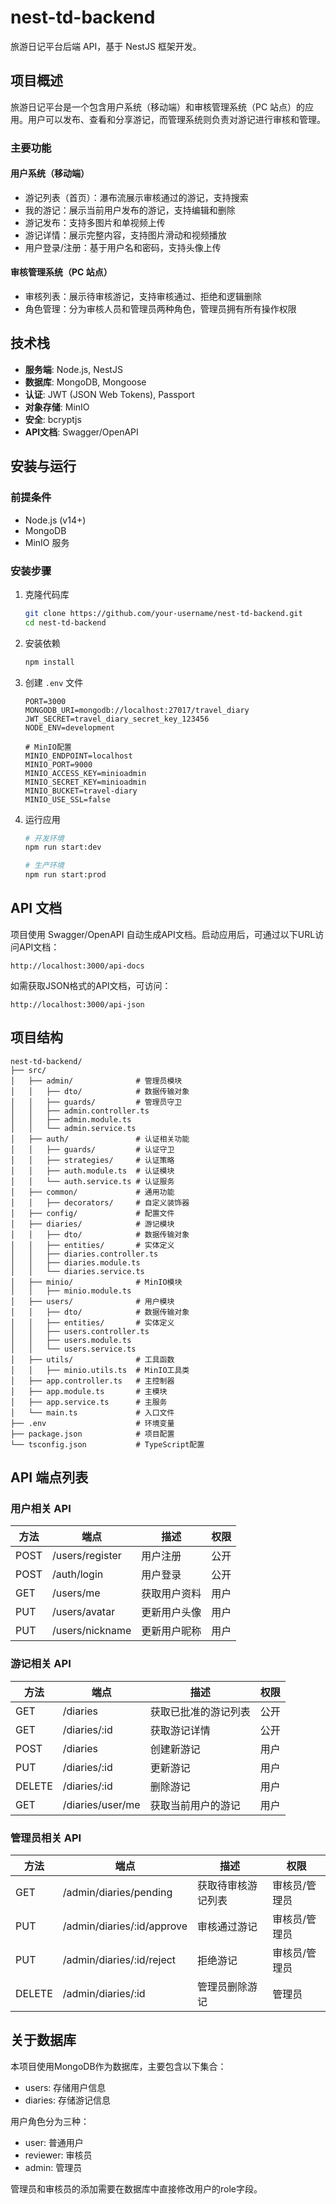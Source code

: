 # nest-td-backend

旅游日记平台后端 API，基于 NestJS 框架开发。

## 项目概述

旅游日记平台是一个包含用户系统（移动端）和审核管理系统（PC 站点）的应用。用户可以发布、查看和分享游记，而管理系统则负责对游记进行审核和管理。

### 主要功能

#### 用户系统（移动端）
- 游记列表（首页）：瀑布流展示审核通过的游记，支持搜索
- 我的游记：展示当前用户发布的游记，支持编辑和删除
- 游记发布：支持多图片和单视频上传
- 游记详情：展示完整内容，支持图片滑动和视频播放
- 用户登录/注册：基于用户名和密码，支持头像上传

#### 审核管理系统（PC 站点）
- 审核列表：展示待审核游记，支持审核通过、拒绝和逻辑删除
- 角色管理：分为审核人员和管理员两种角色，管理员拥有所有操作权限

## 技术栈

- **服务端**: Node.js, NestJS
- **数据库**: MongoDB, Mongoose
- **认证**: JWT (JSON Web Tokens), Passport
- **对象存储**: MinIO
- **安全**: bcryptjs
- **API文档**: Swagger/OpenAPI

## 安装与运行

### 前提条件

- Node.js (v14+)
- MongoDB
- MinIO 服务

### 安装步骤

1. 克隆代码库
   ```bash
   git clone https://github.com/your-username/nest-td-backend.git
   cd nest-td-backend
   ```

2. 安装依赖
   ```bash
   npm install
   ```

3. 创建 `.env` 文件
   ```
   PORT=3000
   MONGODB_URI=mongodb://localhost:27017/travel_diary
   JWT_SECRET=travel_diary_secret_key_123456
   NODE_ENV=development
   
   # MinIO配置
   MINIO_ENDPOINT=localhost
   MINIO_PORT=9000
   MINIO_ACCESS_KEY=minioadmin
   MINIO_SECRET_KEY=minioadmin
   MINIO_BUCKET=travel-diary
   MINIO_USE_SSL=false
   ```

4. 运行应用
   ```bash
   # 开发环境
   npm run start:dev
   
   # 生产环境
   npm run start:prod
   ```

## API 文档

项目使用 Swagger/OpenAPI 自动生成API文档。启动应用后，可通过以下URL访问API文档：
```
http://localhost:3000/api-docs
```

如需获取JSON格式的API文档，可访问：
```
http://localhost:3000/api-json
```

## 项目结构

```
nest-td-backend/
├── src/
│   ├── admin/              # 管理员模块
│   │   ├── dto/            # 数据传输对象
│   │   ├── guards/         # 管理员守卫
│   │   ├── admin.controller.ts
│   │   ├── admin.module.ts
│   │   └── admin.service.ts
│   ├── auth/               # 认证相关功能
│   │   ├── guards/         # 认证守卫
│   │   ├── strategies/     # 认证策略
│   │   ├── auth.module.ts  # 认证模块
│   │   └── auth.service.ts # 认证服务
│   ├── common/             # 通用功能
│   │   ├── decorators/     # 自定义装饰器
│   ├── config/             # 配置文件
│   ├── diaries/            # 游记模块
│   │   ├── dto/            # 数据传输对象
│   │   ├── entities/       # 实体定义
│   │   ├── diaries.controller.ts
│   │   ├── diaries.module.ts
│   │   └── diaries.service.ts
│   ├── minio/              # MinIO模块
│   │   ├── minio.module.ts
│   ├── users/              # 用户模块
│   │   ├── dto/            # 数据传输对象
│   │   ├── entities/       # 实体定义
│   │   ├── users.controller.ts
│   │   ├── users.module.ts
│   │   └── users.service.ts
│   ├── utils/              # 工具函数
│   │   ├── minio.utils.ts  # MinIO工具类
│   ├── app.controller.ts   # 主控制器
│   ├── app.module.ts       # 主模块
│   ├── app.service.ts      # 主服务
│   └── main.ts             # 入口文件
├── .env                    # 环境变量
├── package.json            # 项目配置
└── tsconfig.json           # TypeScript配置
```

## API 端点列表

### 用户相关 API

| 方法 | 端点 | 描述 | 权限 |
|------|------|------|------|
| POST | /users/register | 用户注册 | 公开 |
| POST | /auth/login | 用户登录 | 公开 |
| GET | /users/me | 获取用户资料 | 用户 |
| PUT | /users/avatar | 更新用户头像 | 用户 |
| PUT | /users/nickname | 更新用户昵称 | 用户 |

### 游记相关 API

| 方法 | 端点 | 描述 | 权限 |
|------|------|------|------|
| GET | /diaries | 获取已批准的游记列表 | 公开 |
| GET | /diaries/:id | 获取游记详情 | 公开 |
| POST | /diaries | 创建新游记 | 用户 |
| PUT | /diaries/:id | 更新游记 | 用户 |
| DELETE | /diaries/:id | 删除游记 | 用户 |
| GET | /diaries/user/me | 获取当前用户的游记 | 用户 |

### 管理员相关 API

| 方法 | 端点 | 描述 | 权限 |
|------|------|------|------|
| GET | /admin/diaries/pending | 获取待审核游记列表 | 审核员/管理员 |
| PUT | /admin/diaries/:id/approve | 审核通过游记 | 审核员/管理员 |
| PUT | /admin/diaries/:id/reject | 拒绝游记 | 审核员/管理员 |
| DELETE | /admin/diaries/:id | 管理员删除游记 | 管理员 |

## 关于数据库

本项目使用MongoDB作为数据库，主要包含以下集合：
- users: 存储用户信息
- diaries: 存储游记信息

用户角色分为三种：
- user: 普通用户
- reviewer: 审核员
- admin: 管理员

管理员和审核员的添加需要在数据库中直接修改用户的role字段。 